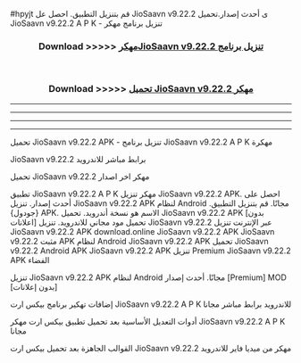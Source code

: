 #hpyjt قم بتنزيل التطبيق. احصل عل JioSaavn v9.22.2 ى أحدث إصدار.تحميل JioSaavn v9.22.2 A P K - تنزيل برنامج مهكر



<div align="center">
<h3>Download >>>>> <a href="https://ar-sites.web.app/?ar= JioSaavn v9.22.2">مهكرJioSaavn v9.22.2 تنزيل برنامج</a></h3><br>

<h3>Download >>>>> <a href="https://ar-sites.web.app/?ar= JioSaavn v9.22.2">تحميل JioSaavn v9.22.2 مهكر</a></h3>
</div>


----------------------------------------------------------

----------------------------------------------------------

----------------------------------------------------------

----------------------------------------------------------


تحميل JioSaavn v9.22.2 APK - تنزيل برنامج JioSaavn v9.22.2 A P K مهكرة

JioSaavn v9.22.2 برابط مباشر للاندرويد

تحميل JioSaavn v9.22.2 مهكر اخر اصدار

تطبيق JioSaavn v9.22.2 A P K مهكر
تنزيل JioSaavn v9.22.2 APK. احصل على أحدث إصدار.
تنزيل JioSaavn v9.22.2 APK لنظام Android مجانًا.
قم بتنزيل التطبيق. {جودول} APK. الاسم هو نسخة أندرويد.
تحميل JioSaavn v9.22.2 APK [بدون اعلانات]
تحميل مود مجاني للاندرويد.
تنزيل JioSaavn v9.22.2 عبر الإنترنت
تنزيل JioSaavn v9.22.2 APK
download.online JioSaavn v9.22.2 APK
JioSaavn v9.22.2 مثبت APK لنظام Android
JioSaavn v9.22.2 APK
تحميل JioSaavn v9.22.2 Android APK
JioSaavn v9.22.2 APK تنزيل Premium
JioSaavn v9.22.2 APK الفضاء

تنزيل JioSaavn v9.22.2 APK لنظام Android مجانًا. أحدث إصدار [Premium] MOD [بدون إعلانات]

إضافات تهكير برنامج بيكس ارت JioSaavn v9.22.2 A P K للاندرويد برابط مباشر مجانا

أدوات التعديل الأساسية بعد تحميل تطبيق بيكس ارت مهكر JioSaavn v9.22.2 A P K مجانا

القوالب الجاهزة بعد تحميل بيكس ارت JioSaavn v9.22.2 مهكر من ميديا فاير للاندرويد



